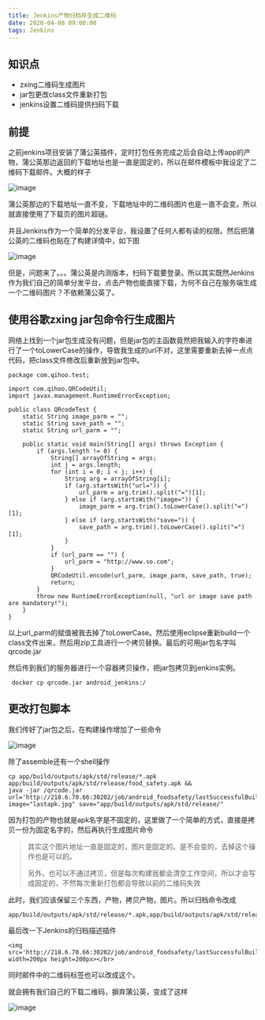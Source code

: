 ```yaml
---
title: Jenkins产物归档并生成二维码
date: 2020-04-08 09:00:00
tags: Jenkins
---
```


## 知识点

+ zxing二维码生成图片
+ jar包更改class文件重新打包
+ jenkins设置二维码提供扫码下载

## 前提

之前jenkins项目安装了蒲公英插件，定时打包任务完成之后会自动上传app的产物，蒲公英那边返回的下载地址也是一直是固定的，所以在邮件模板中我设定了二维码下载邮件。大概的样子

![image](https://tva1.sinaimg.cn/large/c1b251b3gy1gdm6v9cm2hj20rk0fvq46.jpg)

蒲公英那边的下载地址一直不变，下载地址中的二维码图片也是一直不会变。所以就直接使用了下载页的图片超链。

并且Jenkins作为一个简单的分发平台，我设置了任何人都有读的权限。然后把蒲公英的二维码也贴在了构建详情中，如下图

![image](https://tva4.sinaimg.cn/large/c1b251b3gy1gdm6wuxc5fj20v70khq52.jpg)

但是，问题来了。。。蒲公英是内测版本，扫码下载要登录。所以其实既然Jenkins作为我们自己的简单分发平台，点击产物也能直接下载，为何不自己在服务端生成一个二维码图片？不依赖蒲公英了。

## 使用谷歌zxing jar包命令行生成图片

网络上找到一个jar包生成没有问题，但是jar包的主函数竟然把我输入的字符串进行了一个toLowerCase的操作，导致我生成的url不对，这里需要重新去掉一点点代码，把class文件修改后重新放到jar包中。

```
package com.qihoo.test;

import com.qihoo.QRCodeUtil;
import javax.management.RuntimeErrorException;

public class QRcodeTest {
    static String image_parm = "";
    static String save_path = "";
    static String url_parm = "";

    public static void main(String[] args) throws Exception {
        if (args.length != 0) {
            String[] arrayOfString = args;
            int j = args.length;
            for (int i = 0; i < j; i++) {
                String arg = arrayOfString[i];
                if (arg.startsWith("url=")) {
                    url_parm = arg.trim().split("=")[1];
                } else if (arg.startsWith("image=")) {
                    image_parm = arg.trim().toLowerCase().split("=")[1];
                } else if (arg.startsWith("save=")) {
                    save_path = arg.trim().toLowerCase().split("=")[1];
                }
            }
            if (url_parm == "") {
                url_parm = "http://www.so.com";
            }
            QRCodeUtil.encode(url_parm, image_parm, save_path, true);
            return;
        }
        throw new RuntimeErrorException(null, "url or image save path are mandatory!");
    }
}
```

以上url_parm的赋值被我去掉了toLowerCase。然后使用eclipse重新build一个class文件出来，然后用zip工具进行一个拷贝替换。最后的可用jar包名字叫qrcode.jar

然后传到我们的服务器进行一个容器拷贝操作，把jar包拷贝到jenkins实例。

```
 docker cp qrcode.jar android_jenkins:/
```

## 更改打包脚本

我们传好了jar包之后，在构建操作增加了一些命令

![image](https://tva1.sinaimg.cn/large/c1b251b3gy1gdm79awbt3j21k80m040y.jpg)

除了assemble还有一个shell操作

```
cp app/build/outputs/apk/std/release/*.apk app/build/outputs/apk/std/release/food_safety.apk &&
java -jar /qrcode.jar url='http://218.6.70.66:30202/job/android_foodsafety/lastSuccessfulBuild/artifact/app/build/outputs/apk/std/release/food_safety.apk' image="lastapk.jpg" save="app/build/outputs/apk/std/release/"
```

因为打包的产物也就是apk名字是不固定的，这里做了一个简单的方式，直接是拷贝一份为固定名字的，然后再执行生成图片命令

> 其实这个图片地址一直是固定的，图片是固定的。是不会变的，去掉这个操作也是可以的。
>
> 另外，也可以不通过拷贝，但是每次构建我都会清空工作空间，所以才会写成固定的，不然每次重新打包都会导致以前的二维码失效

此时，我们应该保留三个东西，产物，拷贝产物，图片。所以归档命令改成

```
app/build/outputs/apk/std/release/*.apk,app/build/outputs/apk/std/release/*.jpg
```

最后改一下Jenkins的归档描述插件

```
<img src='http://218.6.70.66:30202/job/android_foodsafety/lastSuccessfulBuild/artifact/app/build/outputs/apk/std/release/lastapk.jpg' width=200px height=200px></br>
```

同时邮件中的二维码标签也可以改成这个。

就会拥有我们自己的下载二维码，摒弃蒲公英，变成了这样

![image](https://tva3.sinaimg.cn/large/c1b251b3gy1gdm7hpgntnj20y10mnwin.jpg)

































